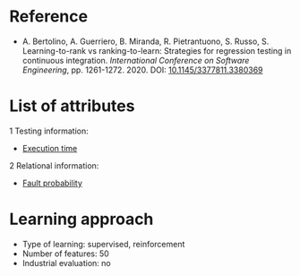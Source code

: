 # Reference

* A. Bertolino, A. Guerriero, B. Miranda, R. Pietrantuono, S. Russo, S. Learning-to-rank vs ranking-to-learn: Strategies for regression testing in continuous integration. *International Conference on Software Engineering*, pp. 1261-1272. 2020. DOI: [10.1145/3377811.3380369](https://doi.org/10.1145/3377811.3380369)

# List of attributes

1 Testing information:
* [Execution time](../../attributes/testing/test-case/execution/execution-time.md)

2 Relational information:
* [Fault probability](../../attributes/relational/fault/fault-probability.md)

# Learning approach

* Type of learning: supervised, reinforcement
* Number of features: 50
* Industrial evaluation: no
